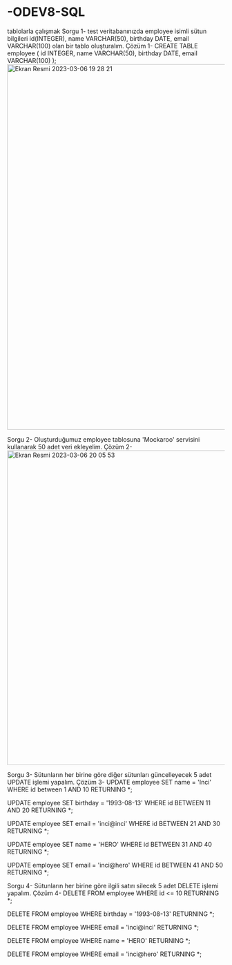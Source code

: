 # -ODEV8-SQL
tablolarla çalışmak
Sorgu 1- test veritabanınızda employee isimli sütun bilgileri id(INTEGER), name VARCHAR(50), birthday DATE, email VARCHAR(100) olan bir tablo oluşturalım.
Çözüm 1- CREATE TABLE employee (
    id INTEGER,
	name VARCHAR(50),
	birthday DATE,
	email VARCHAR(100)
);
<img width="846" alt="Ekran Resmi 2023-03-06 19 28 21" src="https://user-images.githubusercontent.com/116847744/223171172-df6d69d7-c6af-4f29-8e83-4632269d3a96.png">

Sorgu 2- Oluşturduğumuz employee tablosuna 'Mockaroo' servisini kullanarak 50 adet veri ekleyelim.
Çözüm 2- <img width="728" alt="Ekran Resmi 2023-03-06 20 05 53" src="https://user-images.githubusercontent.com/116847744/223180501-fb76e463-5606-4b26-9595-3d5d38caffea.png">

Sorgu 3- Sütunların her birine göre diğer sütunları güncelleyecek 5 adet UPDATE işlemi yapalım.
Çözüm 3- UPDATE employee
SET name = 'Inci'
WHERE id between 1 AND 10
RETURNING *; 

UPDATE employee
SET birthday = '1993-08-13'
WHERE id BETWEEN 11 AND 20
RETURNING *;

UPDATE employee
SET email = 'inci@inci'
WHERE id BETWEEN 21 AND 30
RETURNING *;

UPDATE employee
SET name = 'HERO'
WHERE id BETWEEN 31 AND 40
RETURNING *;

UPDATE employee
SET email = 'inci@hero'
WHERE id BETWEEN 41 AND 50
RETURNING *;

Sorgu 4- Sütunların her birine göre ilgili satırı silecek 5 adet DELETE işlemi yapalım.
Çözüm 4- DELETE FROM employee
WHERE id <= 10
RETURNING *;

DELETE FROM employee
WHERE birthday = '1993-08-13'
RETURNING *;

DELETE FROM employee
WHERE email = 'inci@inci'
RETURNING *;

DELETE FROM employee
WHERE name = 'HERO'
RETURNING *;

DELETE FROM employee
WHERE email = 'inci@hero'
RETURNING *;
